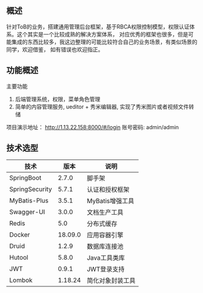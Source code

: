 ## 概述
针对ToB的业务，搭建通用管理后台框架，基于RBCA权限控制模型，权限认证体系。这个其实是一个比较成熟的解决方案体系，
对应优秀的框架也很多，但是可能集成的东西比较多，我这边整理的可能比较符合自己的业务场景，有类似场景的同学，欢迎借鉴， 如有错误也欢迎指正。

## 功能概述
主要功能
1. 后端管理系统，权限，菜单角色管理
2. 简单的内容管理服务, ueditor + 秀米编辑器, 实现了秀米图片或者视频文件转储

项目演示地址：
http://1.13.22.158:8000/#/login
账号密码: admin/admin

## 技术选型
| 技术                   | 版本    | 说明              |
| ---------------------- | ------- |-----------------|
| SpringBoot             | 2.7.0   | 脚手架            |
| SpringSecurity         | 5.7.1   | 认证和授权框架         |
| MyBatis-Plus           | 3.5.1   | MyBatis增强工具     |
| Swagger-UI             | 3.0.0   | 文档生产工具          |
| Redis                  | 5.0     | 分布式缓存           |
| Docker                 | 18.09.0 | 应用容器引擎          |
| Druid                  | 1.2.9   | 数据库连接池          |
| Hutool                 | 5.8.0   | Java工具类库        |
| JWT                    | 0.9.1   | JWT登录支持         |
| Lombok                 | 1.18.24 | 简化对象封装工具        |
